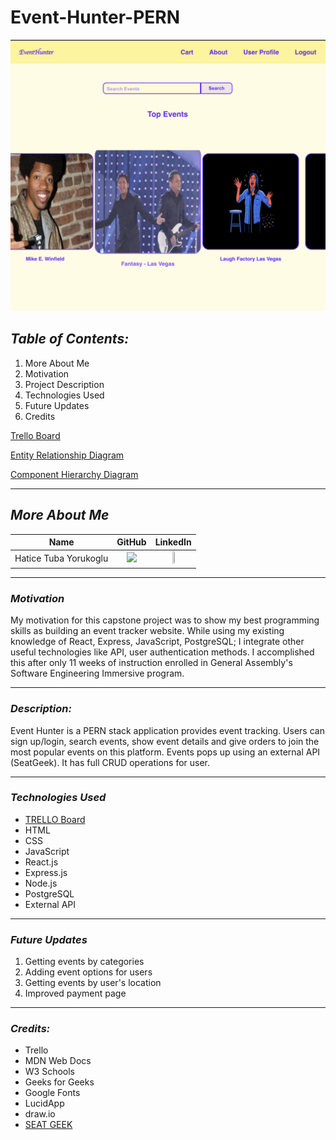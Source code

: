 # Event-Hunter-PERN

![Image](eventhome.png)

## **_Table of Contents:_**

1. More About Me
2. Motivation
3. Project Description
4. Technologies Used
5. Future Updates
6. Credits

[Trello Board](https://trello.com/b/4TDr5Px9/event-hunter)

[Entity Relationship Diagram](https://drive.google.com/file/d/1mJaOjlVm1Tikqp37YE9Tc4qG_zQpGcu1/view?usp=sharing)

[Component Hierarchy Diagram](https://lucid.app/lucidchart/3b28251c-faba-4220-a3e0-612451f15d9b/edit?viewport_loc=-11%2C-72%2C1879%2C1279%2C0_0&invitationId=inv_97f7800a-062a-4e0a-b619-2eb0b64ee92d)

---

## **_More About Me_**

|         Name          |                                                             GitHub                                                              |                                                                        LinkedIn                                                                         |
| :-------------------: | :-----------------------------------------------------------------------------------------------------------------------------: | :-----------------------------------------------------------------------------------------------------------------------------------------------------: |
| Hatice Tuba Yorukoglu | [<img src="https://cdn.iconscout.com/icon/free/png-256/github-3089487-2567439.png" width="20%" />](https://github.com/hatuceka) | [<img src="https://cdn-icons-png.flaticon.com/512/179/179330.png" width="10%" height="10%" />](https://www.linkedin.com/in/hatice-yorukoglu-558605260/) |

---

### **_Motivation_**

My motivation for this capstone project was to show my best programming skills as building an event tracker website. While using my existing knowledge of React, Express, JavaScript, PostgreSQL; I integrate other useful technologies like API, user authentication methods.
I accomplished this after only 11 weeks of instruction enrolled in General Assembly's Software Engineering Immersive program.

---

### **_Description:_**

Event Hunter is a PERN stack application provides event tracking. Users can sign up/login, search events, show event details and give orders to join the most popular events on this platform. Events pops up using an external API (SeatGeek). It has full CRUD operations for user.

---

### **_Technologies Used_**

- [TRELLO Board](https://trello.com/b/DQ0A8xV5/patientpathway)
- HTML
- CSS
- JavaScript
- React.js
- Express.js
- Node.js
- PostgreSQL
- External API

---

### **_Future Updates_**

1. Getting events by categories
2. Adding event options for users
3. Getting events by user's location
4. Improved payment page

---

### **_Credits:_**

- Trello
- MDN Web Docs
- W3 Schools
- Geeks for Geeks
- Google Fonts
- LucidApp
- draw.io
- [SEAT GEEK](https://platform.seatgeek.com/#events)
